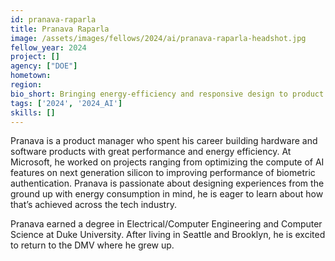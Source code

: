 ```yaml
---
id: pranava-raparla
title: Pranava Raparla
image: /assets/images/fellows/2024/ai/pranava-raparla-headshot.jpg
fellow_year: 2024
project: []
agency: ["DOE"]
hometown: 
region: 
bio_short: Bringing energy-efficiency and responsive design to product development
tags: ['2024', '2024_AI']
skills: []
---
```


Pranava is a product manager who spent his career building hardware and software products with great performance and energy efficiency. At Microsoft, he worked on projects ranging from optimizing the compute of AI features on next generation silicon to improving performance of biometric authentication. Pranava is passionate about designing experiences from the ground up with energy consumption in mind, he is eager to learn about how that’s achieved across the tech industry.

Pranava earned a degree in Electrical/Computer Engineering and Computer Science at Duke University. After living in Seattle and Brooklyn, he is excited to return to the DMV where he grew up.